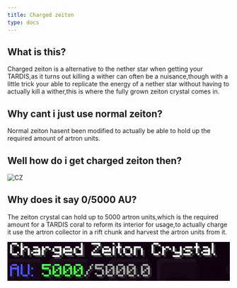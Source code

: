 ```yaml
---
title: Charged zeiton
type: docs
---
```


## What is this?

Charged zeiton is a alternative to the nether star when getting your TARDIS,as it turns out killing a wither can often be a nuisance,though with a little trick your able to replicate the energy of a nether star without having to actually kill a wither,this is where the fully grown zeiton crystal comes in.

## Why cant i just use normal zeiton?

Normal zeiton hasent been modified to actually be able to hold up the required amount of artron units.

## Well how do i get charged zeiton then?
![CZ](images/zeiton/items/Chargedzeiton.png)

## Why does it say 0/5000 AU?
The zeiton crystal can hold up to 5000 artron units,which is the required amount for a TARDIS coral to reform its interior for usage,to actually charge it use the artron collector in a rift chunk and harvest the artron units from it.

![CZ](images/zeiton/items/Charge.png)
